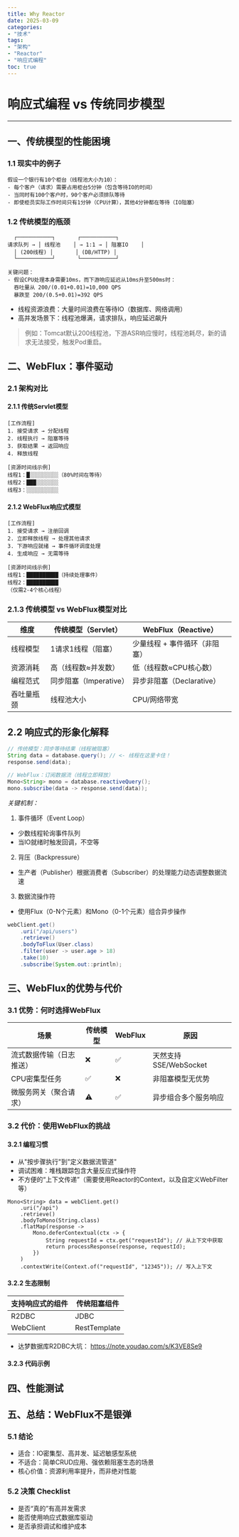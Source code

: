 ```yaml
---
title: Why Reactor
date: 2025-03-09
categories:
- "技术"
tags:
- "架构"
- "Reactor"
- "响应式编程"
toc: true
---
```


# 响应式编程 vs 传统同步模型

---

## 一、传统模型的性能困境

### 1.1 现实中的例子
```plaintext
假设一个银行有10个柜台（线程池大小为10）：
- 每个客户（请求）需要占用柜台5分钟（包含等待IO的时间）
- 当同时有100个客户时，90个客户必须排队等待
- 即使柜员实际工作时间只有1分钟（CPU计算），其他4分钟都在等待（IO阻塞）
```
### 1.2 传统模型的瓶颈

```
  ┌───────────┐       ┌───────────┐
请求队列 → │ 线程池    │ → 1:1 → │ 阻塞IO    │
  │ (200线程) │       │ (DB/HTTP) │
  └───────────┘       └───────────┘

关键问题：
- 假设CPU处理本身需要10ms，而下游响应延迟从10ms升至500ms时：
  吞吐量从 200/(0.01+0.01)=10,000 QPS 
  暴跌至 200/(0.5+0.01)=392 QPS
```

- 线程资源浪费：大量时间浪费在等待IO（数据库、网络调用）
- 高并发场景下：线程池爆满，请求排队，响应延迟飙升

> 例如：Tomcat默认200线程池，下游ASR响应慢时，线程池耗尽，新的请求无法接受，触发Pod重启。

## 二、WebFlux：事件驱动
### 2.1 架构对比
#### 2.1.1 传统Servlet模型
```
[工作流程]
1. 接受请求 → 分配线程
2. 线程执行 → 阻塞等待
3. 获取结果 → 返回响应
4. 释放线程

[资源时间线示例]
线程1：█░░░░░░░░░（80%时间在等待）
线程2：███░░░░░░░
线程3：░░░░░░░░░░
```

#### 2.1.2 WebFlux响应式模型
```
[工作流程]
1. 接受请求 → 注册回调
2. 立即释放线程 → 处理其他请求
3. 下游响应就绪 → 事件循环调度处理
4. 生成响应 → 无需等待

[资源时间线示例]
线程1：██████████（持续处理事件）
线程2：██████████
（仅需2-4个核心线程）
```

### 2.1.3 传统模型 vs WebFlux模型对比

| 维度       | 传统模型（Servlet）    | WebFlux（Reactive）           |
| ---------- | ---------------------- | ----------------------------- |
| 线程模型   | 1请求1线程（阻塞）     | 少量线程 + 事件循环（非阻塞） |
| 资源消耗   | 高（线程数≈并发数）    | 低（线程数≈CPU核心数）        |
| 编程范式   | 同步阻塞（Imperative） | 异步非阻塞（Declarative）     |
| 吞吐量瓶颈 | 线程池大小             | CPU/网络带宽                  |

## 2.2 响应式的形象化解释
```java
// 传统模型：同步等待结果（线程被阻塞）
String data = database.query(); // <- 线程在这里卡住！
response.send(data);

// WebFlux：订阅数据流（线程立即释放）
Mono<String> mono = database.reactiveQuery();
mono.subscribe(data -> response.send(data));
```
*关键机制：*
1. 事件循环（Event Loop）
- 少数线程轮询事件队列
- 当IO就绪时触发回调，不空等

2. 背压（Backpressure）
- 生产者（Publisher）根据消费者（Subscriber）的处理能力动态调整数据流速

3. 数据流操作符
- 使用Flux（0-N个元素）和Mono（0-1个元素）组合异步操作
```java
webClient.get()
    .uri("/api/users")
    .retrieve()
    .bodyToFlux(User.class)
    .filter(user -> user.age > 18)
    .take(10)
    .subscribe(System.out::println);
```

## 三、WebFlux的优势与代价

### 3.1 优势：何时选择WebFlux

| 场景                     | 传统模型 | WebFlux | 原因                  |
| ------------------------ | -------- | ------- | --------------------- |
| 流式数据传输（日志推送） | ❌        | ✅       | 天然支持SSE/WebSocket |
| CPU密集型任务            | ✅        | ❌       | 非阻塞模型无优势      |
| 微服务网关（聚合请求）   | ⚠️        | ✅       | 异步组合多个服务响应  |

### 3.2 代价：使用WebFlux的挑战

#### 3.2.1 编程习惯
- 从"按步骤执行"到"定义数据流管道"
- 调试困难：堆栈跟踪包含大量反应式操作符
- 不方便的“上下文传递”（需要使用Reactor的Context，以及自定义WebFilter等）
```
Mono<String> data = webClient.get()
    .uri("/api")
    .retrieve()
    .bodyToMono(String.class)
    .flatMap(response -> 
        Mono.deferContextual(ctx -> {
            String requestId = ctx.get("requestId"); // 从上下文中获取
            return processResponse(response, requestId);
        })
    )
    .contextWrite(Context.of("requestId", "12345")); // 写入上下文
```

#### 3.2.2 生态限制
| 支持响应式的组件 | 传统阻塞组件 |
| ---------------- | ------------ |
| R2DBC            | JDBC         |
| WebClient        | RestTemplate |

- 达梦数据库R2DBC大坑：
https://note.youdao.com/s/K3VE8Se9

#### 3.2.3 代码示例
  
## 四、性能测试
  
## 五、总结：WebFlux不是银弹
### 5.1 结论
- 适合：IO密集型、高并发、延迟敏感型系统
- 不适合：简单CRUD应用、强依赖阻塞生态的场景
- 核心价值：资源利用率提升，而非绝对性能

### 5.2 决策 Checklist
- 是否“真的”有高并发需求
- 能否使用响应式数据库驱动
- 是否承担调试和维护成本